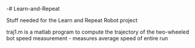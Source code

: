 -# Learn-and-Repeat

Stuff needed for the Learn and Repeat Robot project

traj1.m is a matlab program to compute the trajectory of the two-wheeled bot
speed measurement - measures average speed of entire run
